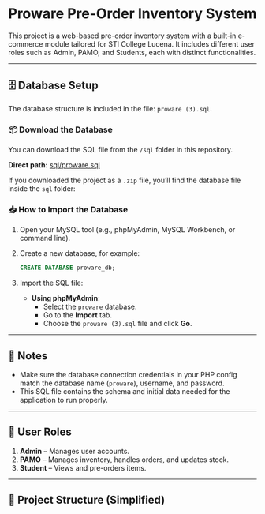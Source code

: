 # Proware Pre-Order Inventory System

This project is a web-based pre-order inventory system with a built-in e-commerce module tailored for STI College Lucena. It includes different user roles such as Admin, PAMO, and Students, each with distinct functionalities.

---

## 🗄️ Database Setup

The database structure is included in the file: `proware (3).sql`.
### 📦 Download the Database

You can download the SQL file from the `/sql` folder in this repository.

**Direct path:** [sql/proware.sql](./sql/proware.sql)

If you downloaded the project as a `.zip` file, you’ll find the database file inside the `sql` folder:


### 📥 How to Import the Database

1. Open your MySQL tool (e.g., phpMyAdmin, MySQL Workbench, or command line).
2. Create a new database, for example:

    ```sql
    CREATE DATABASE proware_db;
    ```

3. Import the SQL file:

    - **Using phpMyAdmin**:
        - Select the `proware` database.
        - Go to the **Import** tab.
        - Choose the `proware (3).sql` file and click **Go**.
---

## 🧾 Notes

- Make sure the database connection credentials in your PHP config match the database name (`proware`), username, and password.
- This SQL file contains the schema and initial data needed for the application to run properly.

---

## 🧠 User Roles

1. **Admin** – Manages user accounts.
2. **PAMO** – Manages inventory, handles orders, and updates stock.
3. **Student** – Views and pre-orders items.

---

## 📂 Project Structure (Simplified)

